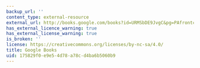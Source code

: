 ```yaml
---
backup_url: ''
content_type: external-resource
external_url: http://books.google.com/books?id=URMSbDE9JvgC&pg=PAfrontcover
has_external_licence_warning: true
has_external_license_warning: true
is_broken: ''
license: https://creativecommons.org/licenses/by-nc-sa/4.0/
title: Google Books
uid: 175829f0-e9e5-4d78-a78c-d4ba6b5060b9
---
```

